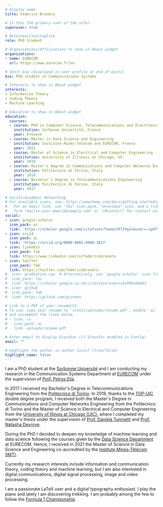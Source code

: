 ```yaml
---
# Display name
title: Federico Brunero

# Is this the primary user of the site?
superuser: true

# Role/position/tagline
role: PhD Student

# Organizations/Affiliations to show in About widget
organizations:
- name: EURECOM
  url: https://www.eurecom.fr/en

# Short bio (displayed in user profile at end of posts)
bio: PhD student in Communications Systems

# Interests to show in About widget
interests:
- Information Theory
- Coding Theory
- Machine Learning

# Education to show in About widget
education:
  courses:
  - course: PhD in Computer Science, Telecommunications and Electronics
    institution: Sorbonne Université, France
    year: Present
  - course: Master in Data Science and Engineering
    institution: Institute Mines-Télécom and EURECOM, France
    year: 2021
  - course: Master of Science in Electrical and Computer Engineering
    institution: University of Illinois at Chicago, US
    year: 2019
  - course: Master's Degree in Communications and Computer Networks Engineering
    institution: Politecnico di Torino, Italy
    year: 2019
  - course: Bachelor's Degree in Telecommunications Engineering
    institution: Politecnico di Torino, Italy
    year: 2017

# Social/Academic Networking
# For available icons, see: https://wowchemy.com/docs/getting-started/page-builder/#icons
#   For an email link, use "fas" icon pack, "envelope" icon, and a link in the
#   form "mailto:your-email@example.com" or "/#contact" for contact widget.
social:
- icon: google-scholar
  icon_pack: ai
  link: 'https://scholar.google.com/citations?YwoezYX7JVgJ=&user=-uyGYTMAAAAJ'
- icon: orcid
  icon_pack: ai
  link: 'https://orcid.org/0000-0002-6980-3827'  
- icon: linkedin
  icon_pack: fab
  link: https://www.linkedin.com/in/federicobrunero
- icon: twitter
  icon_pack: fab
  link: https://twitter.com/federicobrunero
#- icon: graduation-cap  # Alternatively, use `google-scholar` icon from `ai` icon pack
#  icon_pack: fas
#  link: https://scholar.google.co.uk/citations?user=sIwtMXoAAAAJ
#- icon: github
#  icon_pack: fab
#  link: https://github.com/gcushen

# Link to a PDF of your resume/CV.
# To use: copy your resume to `static/uploads/resume.pdf`, enable `ai` icons in `params.toml`, 
# and uncomment the lines below.
# - icon: cv
#   icon_pack: ai
#   link: uploads/resume.pdf

# Enter email to display Gravatar (if Gravatar enabled in Config)
email: ""

# Highlight the author in author lists? (true/false)
highlight_name: false
---
```


I am a PhD student at the [Sorbonne Université](https://www.sorbonne-universite.fr/) and I am conducting my research in the Communication Systems Department at [EURECOM](https://www.eurecom.fr/) under the supervision of [Prof. Petros Elia](https://www.eurecom.fr/~elia/).

In 2017 I received my Bachelor's Degree in Telecommunications Engineering from the [Politecnico di Torino](https://www.polito.it/). In 2019, thanks to the [TOP-UIC](https://didattica.polito.it/laurea_magistrale/ingegneria_civile/en/top_uic) double degree program, I received both the Master's Degree in Communications and Computer Networks Engineering from the Politecnico di Torino and the Master of Science in Electrical and Computer Engineering from the [University of Illinois at Chicago (UIC)](https://www.uic.edu/), where I completed my master's thesis under the supervision of [Prof. Daniela Tuninetti](https://nicest.lab.uic.edu/profiles/tuninetti-daniela/) and [Prof. Natasha Devroye](https://devroye.lab.uic.edu/).

During the PhD I decided to deepen my knowledge of machine learning and data science following the courses given by the [Data Science Department](https://ds.eurecom.fr/) at EURECOM. Hence, I received in 2021 the Master of Science in Data Science and Engineering co-accredited by the [Institute Mines-Télécom (IMT)](https://www.imt.fr/en/).

Currently my research interests include information and communication theory, coding theory and machine learning, but I am also interested in digital communications, digital signal processing, image and video processing.

I am a passionate LaTeX user and a digital typography enthusiast. I play the piano and lately I am discovering trekking. I am probably among the few to follow the [Formula 1 Championship](https://www.formula1.com/).
